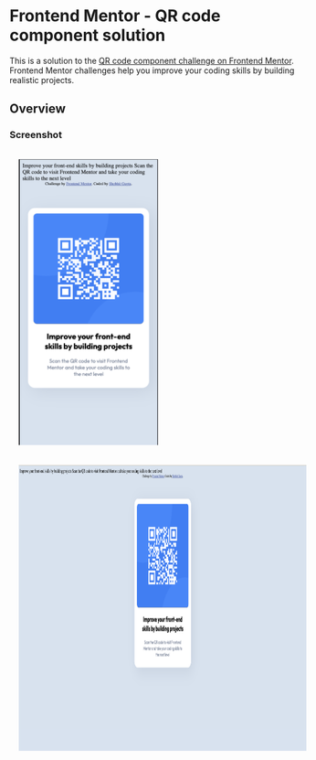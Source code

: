 # Frontend Mentor - QR code component solution

This is a solution to the [QR code component challenge on Frontend Mentor](https://www.frontendmentor.io/challenges/qr-code-component-iux_sIO_H). Frontend Mentor challenges help you improve your coding skills by building realistic projects.


## Overview

### Screenshot

<img src="./screenshot_mobile.png" alt="Mobile Screenshot" height="500px" style="margin: 16px">
<img src="./screenshot_desktop.png" alt="Desktop Screenshot" height="500px" style="margin: 16px">